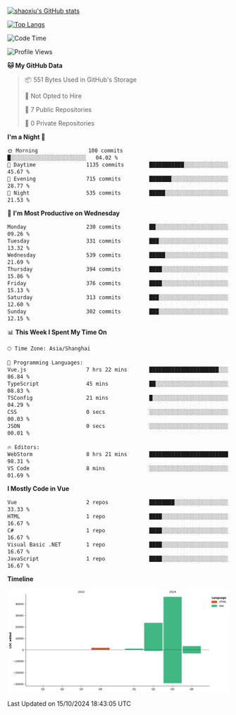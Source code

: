 [![shaoxiu's GitHub stats](https://github-readme-stats.vercel.app/api?username=shaoxiu&count_private=true&show_icons=true)](https://github.com/anuraghazra/github-readme-stats)

[![Top Langs](https://github-readme-stats.vercel.app/api/top-langs/?username=shaoxiu&layout=compact)](https://github.com/anuraghazra/github-readme-stats)


<!--START_SECTION:waka-->
![Code Time](http://img.shields.io/badge/Code%20Time-100%20hrs%2040%20mins-blue)

![Profile Views](http://img.shields.io/badge/Profile%20Views-2-blue)

**🐱 My GitHub Data** 

> 📦 551 Bytes Used in GitHub's Storage 
 > 
> 🚫 Not Opted to Hire
 > 
> 📜 7 Public Repositories 
 > 
> 🔑 0 Private Repositories 
 > 
**I'm a Night 🦉** 

```text
🌞 Morning                100 commits         █░░░░░░░░░░░░░░░░░░░░░░░░   04.02 % 
🌆 Daytime                1135 commits        ███████████░░░░░░░░░░░░░░   45.67 % 
🌃 Evening                715 commits         ███████░░░░░░░░░░░░░░░░░░   28.77 % 
🌙 Night                  535 commits         █████░░░░░░░░░░░░░░░░░░░░   21.53 % 
```
📅 **I'm Most Productive on Wednesday** 

```text
Monday                   230 commits         ██░░░░░░░░░░░░░░░░░░░░░░░   09.26 % 
Tuesday                  331 commits         ███░░░░░░░░░░░░░░░░░░░░░░   13.32 % 
Wednesday                539 commits         █████░░░░░░░░░░░░░░░░░░░░   21.69 % 
Thursday                 394 commits         ████░░░░░░░░░░░░░░░░░░░░░   15.86 % 
Friday                   376 commits         ████░░░░░░░░░░░░░░░░░░░░░   15.13 % 
Saturday                 313 commits         ███░░░░░░░░░░░░░░░░░░░░░░   12.60 % 
Sunday                   302 commits         ███░░░░░░░░░░░░░░░░░░░░░░   12.15 % 
```


📊 **This Week I Spent My Time On** 

```text
🕑︎ Time Zone: Asia/Shanghai

💬 Programming Languages: 
Vue.js                   7 hrs 22 mins       ██████████████████████░░░   86.84 % 
TypeScript               45 mins             ██░░░░░░░░░░░░░░░░░░░░░░░   08.83 % 
TSConfig                 21 mins             █░░░░░░░░░░░░░░░░░░░░░░░░   04.29 % 
CSS                      0 secs              ░░░░░░░░░░░░░░░░░░░░░░░░░   00.03 % 
JSON                     0 secs              ░░░░░░░░░░░░░░░░░░░░░░░░░   00.01 % 

🔥 Editors: 
WebStorm                 8 hrs 21 mins       █████████████████████████   98.31 % 
VS Code                  8 mins              ░░░░░░░░░░░░░░░░░░░░░░░░░   01.69 % 
```

**I Mostly Code in Vue** 

```text
Vue                      2 repos             ████████░░░░░░░░░░░░░░░░░   33.33 % 
HTML                     1 repo              ████░░░░░░░░░░░░░░░░░░░░░   16.67 % 
C#                       1 repo              ████░░░░░░░░░░░░░░░░░░░░░   16.67 % 
Visual Basic .NET        1 repo              ████░░░░░░░░░░░░░░░░░░░░░   16.67 % 
JavaScript               1 repo              ████░░░░░░░░░░░░░░░░░░░░░   16.67 % 
```



**Timeline**

![Lines of Code chart](https://raw.githubusercontent.com/shaoxiu/shaoxiu/main/assets/bar_graph.png)


 Last Updated on 15/10/2024 18:43:05 UTC
<!--END_SECTION:waka-->
